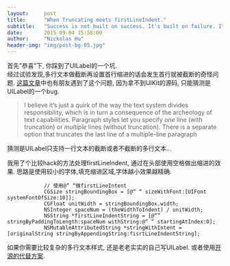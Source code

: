 ```yaml
---
layout:     post
title:      "When Truncating meets firstLineIndent."
subtitle:   "Success is not built on success. It's built on failure. It's built on frustration. Sometimes its built on catastrophe."
date:       2015-09-04 15:58:00
author:     "Nickolas Hu"
header-img: "img/post-bg-05.jpg"
---
```




首先”恭喜”下, 你踩到了UILabel的一个坑.  
经过试验发现,多行文本做截断再设置首行缩进的话会发生首行就被截断的奇怪问题. [这篇文章](http://www.cocoabuilder.com/archive/cocoa/323722-nsattributedstring-mysteriously-truncated-too-soon.html)中也有朋友遇到了这个问题, 因为拿不到UIKit的源码, 只能猜测是UILabel的一个bug.

>I believe it’s just a quirk of the way the text system divides responsibility, which is in turn a consequence of the archeology of text capabilities. Paragraph styles  let you specify *one* line (with truncation) or *multiple* lines (without truncation). There is a separate option that truncates the last line of a multiple-line paragraph 

猜测是UILabel只支持一行文本的截断或者不截断的多行文本...

我用了个比较hack的方法处理firstLineIndent, 通过在头部使用空格做出缩进的效果. 思路是使用较小的字体,填充缩进区域,字体越小效果越精确.

```
            // 使用@“ “做firstLineIntent
            CGSize stringBoundingBox = [@“ “ sizeWithFont:[UIFont systemFontOfSize:10]];
            CGFloat unitWidth = stringBoundingBox.width;
            NSInteger spaceNum = (theWidthToIndent) / unitWidth;
            NSString *firstLineIndentString = [@“” stringByPaddingToLength:spaceNum withString:@“ “ startingAtIndex:0];
            NSMutableAttributedString *stringWithIntent = [originalString stringByAppendingString:fisrtLineIndentString];

```

如果你需要比较复杂的多行文本样式, 还是老老实实的自己写UILabel. 或者使用[开源的代替方案](https://github.com/TTTAttributedLabel/TTTAttributedLabel).